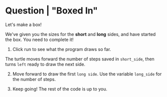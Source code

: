 # Question | "Boxed In"

Let's make a box!

We've given you the sizes for the **short** and **long** sides, and have started the box. You need to complete it!

1. Click run to see what the program draws so far.

The turtle moves forward the number of steps saved in `short_side`, then turns `left` ready to draw the next side.

2. Move forward to draw the first `long side`. Use the variable `long_side` for the number of steps.

3. Keep going! The rest of the code is up to you.
